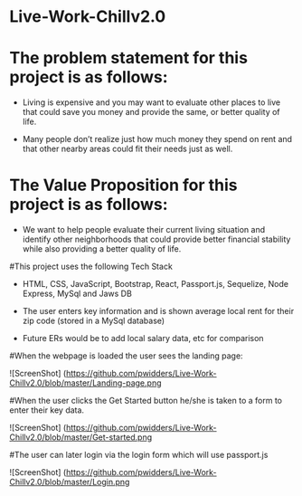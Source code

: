 # Live-Work-Chillv2.0

# The problem statement for this project is as follows:

- Living is expensive and you may want to evaluate other places to live that could save you money and provide the same, or better quality of life.

- Many people don’t realize just how much money they spend on rent and that other nearby areas could fit their needs just as well.

# The Value Proposition for this project is as follows:

- We want to help people evaluate their current living situation and identify other neighborhoods that could provide better financial stability while also providing a better quality of life.

#This project uses the following Tech Stack

- HTML, CSS, JavaScript, Bootstrap, React, Passport.js, Sequelize, Node Express, MySql and Jaws DB

- The user enters key information and is shown average local rent for their zip code (stored in a MySql database)

- Future ERs would be to add local salary data, etc for comparison

#When the webpage is loaded the user sees the landing page:

![ScreenShot]
(https://github.com/pwidders/Live-Work-Chillv2.0/blob/master/Landing-page.png

#When the user clicks the Get Started button he/she is taken to a form to enter their key data.

![ScreenShot]
(https://github.com/pwidders/Live-Work-Chillv2.0/blob/master/Get-started.png

#The user can later login via the login form which will use passport.js

![ScreenShot]
(https://github.com/pwidders/Live-Work-Chillv2.0/blob/master/Login.png
